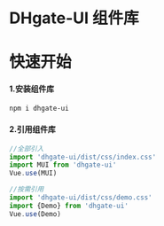 # DHgate-UI 组件库

# 快速开始

#### 1.安装组件库

```bash
npm i dhgate-ui
```

#### 2.引用组件库
```javascript
//全部引入
import 'dhgate-ui/dist/css/index.css'
import MUI from 'dhgate-ui'
Vue.use(MUI)

//按需引用
import 'dhgate-ui/dist/css/demo.css'
import {Demo} from 'dhgate-ui'
Vue.use(Demo)
```